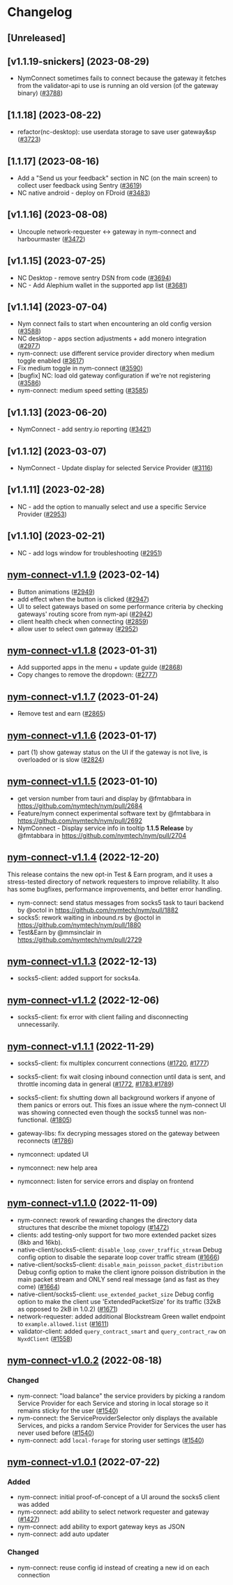 # Changelog

## [Unreleased]

## [v1.1.19-snickers] (2023-08-29)

- NymConnect sometimes fails to connect because the gateway it fetches from the validator-api to use is running an old version (of the gateway binary) ([#3788])

[#3788]: https://github.com/nymtech/nym/issues/3788

## [1.1.18] (2023-08-22)

- refactor(nc-desktop): use userdata storage to save user gateway&sp ([#3723])

[#3723]: https://github.com/nymtech/nym/pull/3723

## [1.1.17] (2023-08-16)

- Add a "Send us your feedback" section in NC (on the main screen)  to collect user feedback using Sentry ([#3619])
- NC native android - deploy on FDroid ([#3483])

[#3619]: https://github.com/nymtech/nym/issues/3619
[#3483]: https://github.com/nymtech/nym/issues/3483

## [v1.1.16] (2023-08-08)

- Uncouple network-requester <-> gateway in nym-connect and harbourmaster ([#3472])

[#3472]: https://github.com/nymtech/nym/issues/3472

## [v1.1.15] (2023-07-25)

- NC Desktop - remove sentry DSN from code ([#3694])
- NC - Add Alephium wallet in the supported app list ([#3681])

[#3694]: https://github.com/nymtech/nym/issues/3694
[#3681]: https://github.com/nymtech/nym/issues/3681

## [v1.1.14] (2023-07-04)

- Nym connect fails to start when encountering an old config version ([#3588])
- NC desktop - apps section adjustments + add monero integration ([#2977])
- nym-connect: use different service provider directory when medium toggle enabled ([#3617])
- Fix medium toggle in nym-connect ([#3590])
- [bugfix] NC: load old gateway configuration if we're not registering ([#3586])
- nym-connect: medium speed setting ([#3585])

[#3588]: https://github.com/nymtech/nym/issues/3588
[#2977]: https://github.com/nymtech/nym/issues/2977
[#3617]: https://github.com/nymtech/nym/pull/3617
[#3590]: https://github.com/nymtech/nym/pull/3590
[#3586]: https://github.com/nymtech/nym/pull/3586
[#3585]: https://github.com/nymtech/nym/pull/3585

## [v1.1.13] (2023-06-20)

- NymConnect - add sentry.io reporting ([#3421])

[#3421]: https://github.com/nymtech/nym/issues/3421

## [v1.1.12] (2023-03-07)

- NymConnect - Update display for selected Service Provider ([#3116])

[#3116]: https://github.com/nymtech/nym/issues/3116

## [v1.1.11] (2023-02-28)

- NC - add the option to manually select and use a specific Service Provider ([#2953])

[#2953]: https://github.com/nymtech/nym/issues/2953

## [v1.1.10] (2023-02-21)

- NC - add logs window for troubleshooting ([#2951])

[#2951]: https://github.com/nymtech/nym/issues/2951

## [nym-connect-v1.1.9](https://github.com/nymtech/nym/tree/nym-connect-v1.1.9) (2023-02-14)

- Button animations ([#2949])
- add effect when the button is clicked ([#2947])
- UI to select gateways based on some performance criteria by checking gateways' routing score from nym-api ([#2942])
- client health check when connecting ([#2859])
- allow user to select own gateway ([#2952])

[#2952]: https://github.com/nymtech/nym/issues/2952
[#2949]: https://github.com/nymtech/nym/issues/2949
[#2947]: https://github.com/nymtech/nym/issues/2947
[#2942]: https://github.com/nymtech/nym/issues/2942
[#2859]: https://github.com/nymtech/nym/issues/2859

## [nym-connect-v1.1.8](https://github.com/nymtech/nym/tree/nym-connect-v1.1.8) (2023-01-31)

- Add supported apps in the menu + update guide ([#2868])
- Copy changes to remove the dropdown: ([#2777])

[#2868]: https://github.com/nymtech/nym/issues/2868
[#2777]: https://github.com/nymtech/nym/issues/2777

## [nym-connect-v1.1.7](https://github.com/nymtech/nym/tree/nym-connect-v1.1.7) (2023-01-24)

- Remove test and earn ([#2865])

[#2865]: https://github.com/nymtech/nym/issue/2865

## [nym-connect-v1.1.6](https://github.com/nymtech/nym/tree/nym-connect-v1.1.6) (2023-01-17)

- part (1) show gateway status on the UI if the gateway is not live, is overloaded or is slow ([#2824])

[#2824]: https://github.com/nymtech/nym/pull/2824

## [nym-connect-v1.1.5](https://github.com/nymtech/nym/tree/nym-connect-v1.1.5) (2023-01-10)

- get version number from tauri and display by @fmtabbara in https://github.com/nymtech/nym/pull/2684
- Feature/nym connect experimental software text by @fmtabbara in https://github.com/nymtech/nym/pull/2692
- NymConnect - Display service info in tooltip **1.1.5 Release** by @fmtabbara in https://github.com/nymtech/nym/pull/2704

## [nym-connect-v1.1.4](https://github.com/nymtech/nym/tree/nym-connect-v1.1.4) (2022-12-20)

This release contains the new opt-in Test & Earn program, and it uses a stress-tested directory of network requesters to improve reliability. It also has some bugfixes, performance improvements, and better error handling.

- nym-connect: send status messages from socks5 task to tauri backend by @octol in https://github.com/nymtech/nym/pull/1882
- socks5: rework waiting in inbound.rs by @octol in https://github.com/nymtech/nym/pull/1880
- Test&Earn by @mmsinclair in https://github.com/nymtech/nym/pull/2729

## [nym-connect-v1.1.3](https://github.com/nymtech/nym/tree/nym-connect-v1.1.3) (2022-12-13)

- socks5-client: added support for socks4a.

## [nym-connect-v1.1.2](https://github.com/nymtech/nym/tree/nym-connect-v1.1.2) (2022-12-06)

- socks5-client: fix error with client failing and disconnecting unnecessarily.

## [nym-connect-v1.1.1](https://github.com/nymtech/nym/tree/nym-connect-v1.1.1) (2022-11-29)

- socks5-client: fix multiplex concurrent connections ([#1720], [#1777])
- socks5-client: fix wait closing inbound connection until data is sent, and throttle incoming data in general ([#1772], [#1783],[#1789])
- socks5-client: fix shutting down all background workers if anyone of them panics or errors out. This fixes an issue where the nym-connect UI was showing connected even though the socks5 tunnel was non-functional. ([#1805])
- gateway-libs: fix decryping messages stored on the gateway between reconnects ([#1786])

- nymconnect: updated UI
- nymconnect: new help area
- nymconnect: listen for service errors and display on frontend

[#1720]: https://github.com/nymtech/nym/pull/1720
[#1772]: https://github.com/nymtech/nym/pull/1772
[#1777]: https://github.com/nymtech/nym/pull/1777
[#1783]: https://github.com/nymtech/nym/pull/1783
[#1786]: https://github.com/nymtech/nym/pull/1786
[#1789]: https://github.com/nymtech/nym/pull/1789
[#1805]: https://github.com/nymtech/nym/pull/1805

## [nym-connect-v1.1.0](https://github.com/nymtech/nym/tree/nym-connect-v1.1.0) (2022-11-09)

- nym-connect: rework of rewarding changes the directory data structures that describe the mixnet topology ([#1472])
- clients: add testing-only support for two more extended packet sizes (8kb and 16kb).
- native-client/socks5-client: `disable_loop_cover_traffic_stream` Debug config option to disable the separate loop cover traffic stream ([#1666])
- native-client/socks5-client: `disable_main_poisson_packet_distribution` Debug config option to make the client ignore poisson distribution in the main packet stream and ONLY send real message (and as fast as they come) ([#1664])
- native-client/socks5-client: `use_extended_packet_size` Debug config option to make the client use 'ExtendedPacketSize' for its traffic (32kB as opposed to 2kB in 1.0.2) ([#1671])
- network-requester: added additional Blockstream Green wallet endpoint to `example.allowed.list` ([#1611])
- validator-client: added `query_contract_smart` and `query_contract_raw` on `NyxdClient` ([#1558])

[#1472]: https://github.com/nymtech/nym/pull/1472
[#1558]: https://github.com/nymtech/nym/pull/1558
[#1611]: https://github.com/nymtech/nym/pull/1611
[#1664]: https://github.com/nymtech/nym/pull/1664
[#1666]: https://github.com/nymtech/nym/pull/1666
[#1671]: https://github.com/nymtech/nym/pull/1671

## [nym-connect-v1.0.2](https://github.com/nymtech/nym/tree/nym-connect-v1.0.2) (2022-08-18)

### Changed

- nym-connect: "load balance" the service providers by picking a random Service Provider for each Service and storing in local storage so it remains sticky for the user ([#1540])
- nym-connect: the ServiceProviderSelector only displays the available Services, and picks a random Service Provider for Services the user has never used before ([#1540])
- nym-connect: add `local-forage` for storing user settings ([#1540])

[#1540]: https://github.com/nymtech/nym/pull/1540

## [nym-connect-v1.0.1](https://github.com/nymtech/nym/tree/nym-connect-v1.0.1) (2022-07-22)

### Added

- nym-connect: initial proof-of-concept of a UI around the socks5 client was added
- nym-connect: add ability to select network requester and gateway ([#1427])
- nym-connect: add ability to export gateway keys as JSON
- nym-connect: add auto updater

### Changed

- nym-connect: reuse config id instead of creating a new id on each connection

[#1427]: https://github.com/nymtech/nym/pull/1427
